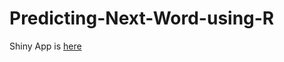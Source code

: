 # Predicting-Next-Word-using-R  

Shiny App is [here](https://www.shinyapps.io/admin/#/application/2680979)
